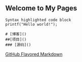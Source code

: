 ## Welcome to My Pages

```
Syntax highlighted code block
printf("Hello world!");

# [博客]()
##[项目]()
### [源码]()
```
 [GitHub Flavored Markdown](https://guides.github.com/features/mastering-markdown/)
